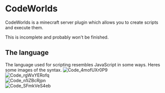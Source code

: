 # CodeWorlds
CodeWorlds is a minecraft server plugin which allows you to create scripts and execute them.

This is incomplete and probably won't be finished.


## The language
The language used for scripting resembles JavaScript in some ways. Heres some images of the syntax.
![Code_4mofUXr0P9](https://user-images.githubusercontent.com/31307464/199548219-aa6ca46c-079e-4bdb-b9d3-1f3fdfa7feaf.png)\
![Code_rgWxYERofq](https://user-images.githubusercontent.com/31307464/199549506-58e66986-f5da-4d3b-94b3-4ae75096a66b.png)\
![Code_n1iZBcRjpn](https://user-images.githubusercontent.com/31307464/199548232-65d84781-f48a-40ac-a881-4701a0246031.png)\
![Code_SFmkVeS4eb](https://user-images.githubusercontent.com/31307464/199547702-61620e7f-5acf-408a-80c0-289515a6da04.png)
